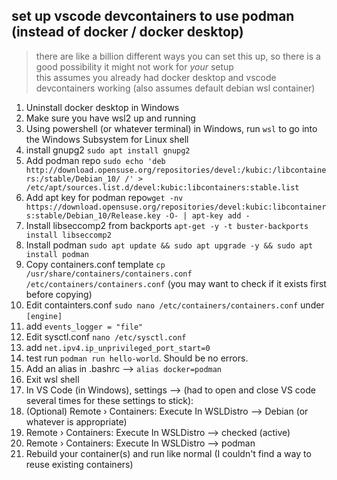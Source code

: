 ## set up vscode devcontainers to use podman (instead of docker / docker desktop)
> there are like a billion different ways you can set this up, so there is a good possibility it might not work for *your* setup  
> this assumes you already had docker desktop and vscode devcontainers working (also assumes default debian wsl container)

1. Uninstall docker desktop in Windows
2. Make sure you have wsl2 up and running
3. Using powershell (or whatever terminal) in Windows, run `wsl` to go into the Windows Subsystem for Linux shell
4. install gnupg2 `sudo apt install gnupg2`
5. Add podman repo `sudo echo 'deb http://download.opensuse.org/repositories/devel:/kubic:/libcontainers:/stable/Debian_10/ /' > /etc/apt/sources.list.d/devel:kubic:libcontainers:stable.list`
6. Add apt key for podman repo`wget -nv https://download.opensuse.org/repositories/devel:kubic:libcontainers:stable/Debian_10/Release.key -O- | apt-key add -`
7. Install libseccomp2 from backports `apt-get -y -t buster-backports install libseccomp2`
8. Install podman `sudo apt update && sudo apt upgrade -y && sudo apt install podman`
9. Copy containers.conf template `cp /usr/share/containers/containers.conf /etc/containers/containers.conf` (you may want to check if it exists first before copying)
10. Edit containters.conf `sudo nano /etc/containers/containers.conf` under `[engine]`
   1.  add `events_logger = "file"`
11. Edit  sysctl.conf `nano /etc/sysctl.conf`
   1. add `net.ipv4.ip_unprivileged_port_start=0`
12. test run `podman run hello-world`. Should be no errors.
13. Add an alias in .bashrc --> `alias docker=podman`
14. Exit wsl shell
15. In VS Code (in Windows), settings --> (had to open and close VS code several times for these settings to stick):
   1. (Optional) Remote › Containers: Execute In WSLDistro --> Debian (or whatever is appropriate)
   2. Remote › Containers: Execute In WSLDistro --> checked (active)
   3. Remote › Containers: Execute In WSLDistro --> podman
16. Rebuild your container(s) and run like normal (I couldn't find a way to reuse existing containers)
